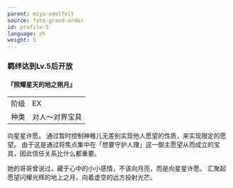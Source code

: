 ```yaml
---
parent: miyu-edelfelt
source: fate-grand-order
id: profile-5
language: zh
weight: 5
---
```


### 羁绊达到Lv.5后开放

#### 『照耀星天的地之朔月』

<table>
  <tr><td>阶级</td><td>EX</td></tr>
  <tr><td>种类</td><td>对人～对界宝具</td></tr>
</table>

向星星许愿。
通过暂时控制神稚儿无差别实现他人愿望的性质，来实现限定的愿望。
由于这是通过将焦点集中在「想要守护人理」这一御主愿望从而成立的宝具，因此信任关系比什么都重要。

她的哥哥曾说过，藏于心中的小小感情，不该向月亮，而是向星星许愿。
汇聚起愿望闪耀光辉的地上之月，向着虚空的远方投射光芒。
